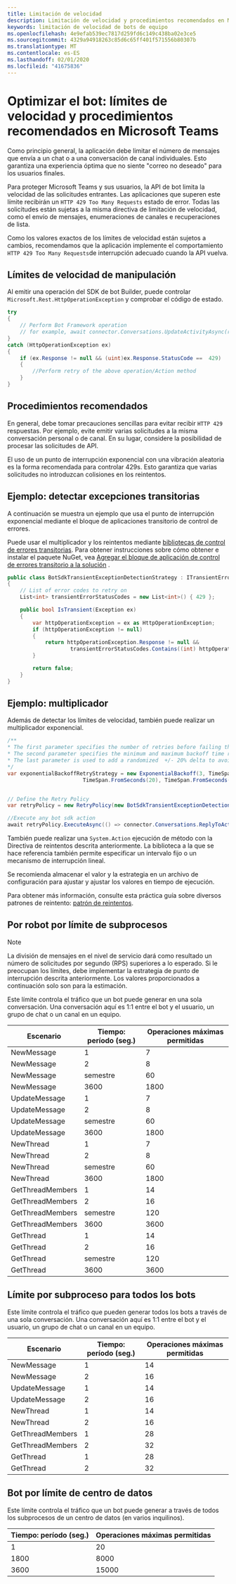 ```yaml
---
title: Limitación de velocidad
description: Limitación de velocidad y procedimientos recomendados en Microsoft Teams
keywords: limitación de velocidad de bots de equipo
ms.openlocfilehash: 4e9efab539ec7817d259fd6c149c438ba02e3ce5
ms.sourcegitcommit: 4329a94918263c85d6c65ff401f571556b80307b
ms.translationtype: MT
ms.contentlocale: es-ES
ms.lasthandoff: 02/01/2020
ms.locfileid: "41675836"
---
```

# <a name="optimize-your-bot-rate-limiting-and-best-practices-in-microsoft-teams"></a>Optimizar el bot: límites de velocidad y procedimientos recomendados en Microsoft Teams

Como principio general, la aplicación debe limitar el número de mensajes que envía a un chat o a una conversación de canal individuales. Esto garantiza una experiencia óptima que no siente "correo no deseado" para los usuarios finales.

Para proteger Microsoft Teams y sus usuarios, la API de bot limita la velocidad de las solicitudes entrantes. Las aplicaciones que superen este límite recibirán un `HTTP 429 Too Many Requests` estado de error. Todas las solicitudes están sujetas a la misma directiva de limitación de velocidad, como el envío de mensajes, enumeraciones de canales e recuperaciones de lista.

Como los valores exactos de los límites de velocidad están sujetos a cambios, recomendamos que la aplicación implemente el comportamiento `HTTP 429 Too Many Requests`de interrupción adecuado cuando la API vuelva.

## <a name="handling-rate-limits"></a>Límites de velocidad de manipulación

Al emitir una operación del SDK de bot Builder, puede controlar `Microsoft.Rest.HttpOperationException` y comprobar el código de estado.

```csharp
try
{
    // Perform Bot Framework operation
    // for example, await connector.Conversations.UpdateActivityAsync(reply);
}
catch (HttpOperationException ex)
{
    if (ex.Response != null && (uint)ex.Response.StatusCode ==  429)
    {
        //Perform retry of the above operation/Action method
    }
}
```

## <a name="best-practices"></a>Procedimientos recomendados

En general, debe tomar precauciones sencillas para evitar recibir `HTTP 429` respuestas. Por ejemplo, evite emitir varias solicitudes a la misma conversación personal o de canal. En su lugar, considere la posibilidad de procesar las solicitudes de API.

El uso de un punto de interrupción exponencial con una vibración aleatoria es la forma recomendada para controlar 429s. Esto garantiza que varias solicitudes no introduzcan colisiones en los reintentos.

## <a name="example-detecting-transient-exceptions"></a>Ejemplo: detectar excepciones transitorias

A continuación se muestra un ejemplo que usa el punto de interrupción exponencial mediante el bloque de aplicaciones transitorio de control de errores.

Puede usar el multiplicador y los reintentos mediante [bibliotecas de control de errores transitorias](/previous-versions/msp-n-p/hh680901(v=pandp.50)). Para obtener instrucciones sobre cómo obtener e instalar el paquete NuGet, vea [Agregar el bloque de aplicación de control de errores transitorio a la solución](/previous-versions/msp-n-p/hh680891(v=pandp.50)) .

```csharp
public class BotSdkTransientExceptionDetectionStrategy : ITransientErrorDetectionStrategy
{
    // List of error codes to retry on
    List<int> transientErrorStatusCodes = new List<int>() { 429 };

    public bool IsTransient(Exception ex)
    {
        var httpOperationException = ex as HttpOperationException;
        if (httpOperationException != null)
        {
            return httpOperationException.Response != null &&
                    transientErrorStatusCodes.Contains((int) httpOperationException.Response.StatusCode);
        }

        return false;
    }
}
```

## <a name="example-backoff"></a>Ejemplo: multiplicador

Además de detectar los límites de velocidad, también puede realizar un multiplicador exponencial.

```csharp
/**
* The first parameter specifies the number of retries before failing the operation.
* The second parameter specifies the minimum and maximum backoff time respectively.
* The last parameter is used to add a randomized  +/- 20% delta to avoid numerous clients retrying simultaneously.
*/
var exponentialBackoffRetryStrategy = new ExponentialBackoff(3, TimeSpan.FromSeconds(2),
                        TimeSpan.FromSeconds(20), TimeSpan.FromSeconds(1));


// Define the Retry Policy
var retryPolicy = new RetryPolicy(new BotSdkTransientExceptionDetectionStrategy(), fixedIntervalRetryStrategy);

//Execute any bot sdk action
await retryPolicy.ExecuteAsync(() => connector.Conversations.ReplyToActivityAsync((Activity)reply)).ConfigureAwait(false);
```

También puede realizar una `System.Action` ejecución de método con la Directiva de reintentos descrita anteriormente. La biblioteca a la que se hace referencia también permite especificar un intervalo fijo o un mecanismo de interrupción lineal.

Se recomienda almacenar el valor y la estrategia en un archivo de configuración para ajustar y ajustar los valores en tiempo de ejecución.

Para obtener más información, consulte esta práctica guía sobre diversos patrones de reintento: [patrón de reintentos](/azure/architecture/patterns/retry).

## <a name="per-bot-per-thread-limit"></a>Por robot por límite de subprocesos

>[!NOTE]
>La división de mensajes en el nivel de servicio dará como resultado un número de solicitudes por segundo (RPS) superiores a lo esperado. Si le preocupan los límites, debe implementar la estrategia de punto de interrupción descrita anteriormente. Los valores proporcionados a continuación solo son para la estimación.

Este límite controla el tráfico que un bot puede generar en una sola conversación. Una conversación aquí es 1:1 entre el bot y el usuario, un grupo de chat o un canal en un equipo.

| **Escenario** | **Tiempo: período (seg.)** | **Operaciones máximas permitidas** |
| --- | --- | --- |
| NewMessage | 1  | 7  |
| NewMessage | 2  | 8  |
| NewMessage | semestre | 60 |
| NewMessage | 3600 | 1800 |
| UpdateMessage | 1  | 7  |
| UpdateMessage | 2  | 8  |
| UpdateMessage | semestre | 60 |
| UpdateMessage | 3600 | 1800 |
| NewThread | 1  | 7  |
| NewThread | 2  | 8  |
| NewThread | semestre | 60 |
| NewThread | 3600 | 1800 |
| GetThreadMembers | 1  | 14  |
| GetThreadMembers | 2  | 16  |
| GetThreadMembers | semestre | 120 |
| GetThreadMembers | 3600 | 3600 |
| GetThread | 1  | 14  |
| GetThread | 2  | 16  |
| GetThread | semestre | 120 |
| GetThread | 3600 | 3600 |

## <a name="per-thread-limit-for-all-bots"></a>Límite por subproceso para todos los bots

Este límite controla el tráfico que pueden generar todos los bots a través de una sola conversación. Una conversación aquí es 1:1 entre el bot y el usuario, un grupo de chat o un canal en un equipo.

| **Escenario** | **Tiempo: período (seg.)** | **Operaciones máximas permitidas** |
| --- | --- | --- |
| NewMessage | 1  | 14  |
| NewMessage | 2  | 16  |
| UpdateMessage | 1  | 14  |
| UpdateMessage | 2  | 16  |
| NewThread | 1  | 14  |
| NewThread | 2  | 16  |
| GetThreadMembers | 1  | 28 |
| GetThreadMembers | 2  | 32 |
| GetThread | 1  | 28 |
| GetThread | 2  | 32 |

## <a name="bot-per-data-center-limit"></a>Bot por límite de centro de datos

Este límite controla el tráfico que un bot puede generar a través de todos los subprocesos de un centro de datos (en varios inquilinos).

|**Tiempo: período (seg.)** | **Operaciones máximas permitidas** |
| --- | --- |
| 1  | 20 |
| 1800 | 8000 |
| 3600 | 15000 |
